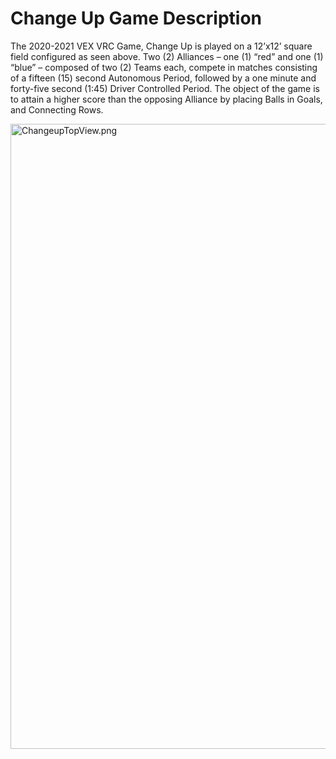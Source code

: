 # Change Up Game Description

The 2020-2021 VEX VRC Game, Change Up is played on a 12’x12’ square field configured as seen above. Two (2) Alliances – one (1) “red” and one (1) “blue” – composed of two (2) Teams each, compete in matches consisting of a fifteen (15) second Autonomous Period, followed by a one minute and forty-five second (1:45) Driver Controlled Period.
The object of the game is to attain a higher score than the opposing Alliance by placing Balls in Goals, and Connecting Rows.

<img src="../../images/beginning/ChangeupTopView.png" alt="ChangeupTopView.png" style="width: 1000px;"/>